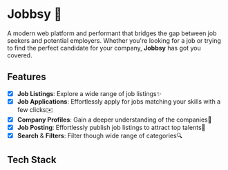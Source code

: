 # Jobbsy 📢

A modern web platform and performant that bridges the gap between job seekers and potential employers. Whether you're looking for a job or trying to find the perfect candidate for your company, **Jobbsy** has got you covered.

## Features

-   [x] **Job Listings**: Explore a wide range of job listings✨
-   [x] **Job Applications**: Effortlessly apply for jobs matching your skills with a few clicks✉️
-   [x] **Company Profiles**: Gain a deeper understanding of the companies🏢
-   [x] **Job Posting**: Effortlessly publish job listings to attract top talents📢
-   [x] **Search** & **Filters**: Filter though wide range of categories🔍

## Tech Stack
